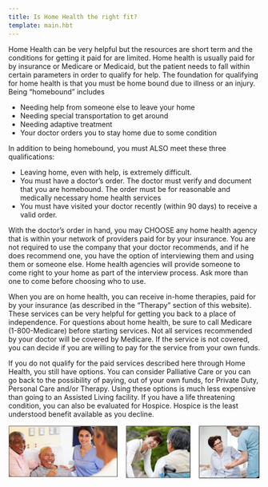 ```yaml
---
title: Is Home Health the right fit?
template: main.hbt
---
```


<div class="text-paragraph contentDiv">

   <p>Home Health can be very helpful but the resources are short term and the conditions for getting it paid for are limited. Home health is usually paid for by insurance or Medicare or Medicaid, but the patient needs to fall within certain parameters in order to qualify for help.  The foundation for qualifying for home health is that you must be home bound due to illness or an injury.  Being “homebound” includes </p>
  <ul>
      <li>Needing help from someone else to leave your home</li>
      <li>Needing special transportation to get around</li>
      <li>Needing adaptive treatment</li>
      <li>Your doctor orders you to stay home due to some condition</li>
  </ul>
  <p>In addition to being homebound, you must ALSO meet these three qualifications:</p>
  <ul>
      <li>Leaving home, even with help, is extremely difficult.</li>
      <li>You must have a doctor’s order. The doctor must verify and document that you are homebound. The order must be for reasonable and medically necessary home health services</li>
      <li>You must have visited your doctor recently (within 90 days) to receive a valid order.</li>
  </ul>
  <p>With the doctor’s order in hand, you may CHOOSE any home health agency that is within your network of providers paid for by your insurance.  You are not required to use the company that your doctor recommends, and if he does recommend one, you have the option of interviewing them and using them or someone else. Home health agencies will provide someone to come right to your home as part of the interview process.  Ask more than one to come before choosing who to use.</p>
  <p>When you are on home health, you can receive in-home therapies, paid for by your insurance (as described in the “Therapy” section of this website).  These services can be very helpful for getting you back to a place of independence. For questions about home health, be sure to call Medicare (1-800-Medicare) before starting services.  Not all services recommended by your doctor will be covered by Medicare.  If the service is not covered, you can decide if you are willing to pay for the service from your own funds.</p>
  <p>If you do not qualify for the paid services described here through Home Health, you still have options. You can consider Palliative Care or you can go back to the possibility of paying, out of your own funds, for Private Duty, Personal Care and/or Therapy.  Using these options is much less expensive than going to an Assisted Living facility.  If you have a life threatening condition, you can also be evaluated for Hospice. Hospice is the least understood benefit available as you decline.</p>


</div>
<img src="images/home_health1.jpg" alt="Positive Healthcare">



